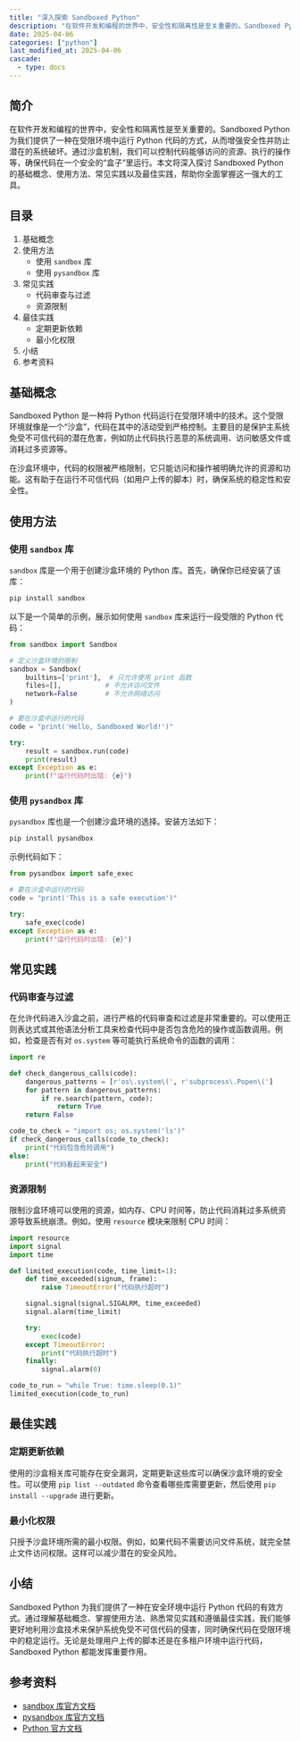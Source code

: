 ```yaml
---
title: "深入探索 Sandboxed Python"
description: "在软件开发和编程的世界中，安全性和隔离性是至关重要的。Sandboxed Python 为我们提供了一种在受限环境中运行 Python 代码的方式，从而增强安全性并防止潜在的系统破坏。通过沙盒机制，我们可以控制代码能够访问的资源、执行的操作等，确保代码在一个安全的“盒子”里运行。本文将深入探讨 Sandboxed Python 的基础概念、使用方法、常见实践以及最佳实践，帮助你全面掌握这一强大的工具。"
date: 2025-04-06
categories: ["python"]
last_modified_at: 2025-04-06
cascade:
  - type: docs
---
```



## 简介
在软件开发和编程的世界中，安全性和隔离性是至关重要的。Sandboxed Python 为我们提供了一种在受限环境中运行 Python 代码的方式，从而增强安全性并防止潜在的系统破坏。通过沙盒机制，我们可以控制代码能够访问的资源、执行的操作等，确保代码在一个安全的“盒子”里运行。本文将深入探讨 Sandboxed Python 的基础概念、使用方法、常见实践以及最佳实践，帮助你全面掌握这一强大的工具。

<!-- more -->
## 目录
1. 基础概念
2. 使用方法
    - 使用 `sandbox` 库
    - 使用 `pysandbox` 库
3. 常见实践
    - 代码审查与过滤
    - 资源限制
4. 最佳实践
    - 定期更新依赖
    - 最小化权限
5. 小结
6. 参考资料

## 基础概念
Sandboxed Python 是一种将 Python 代码运行在受限环境中的技术。这个受限环境就像是一个“沙盒”，代码在其中的活动受到严格控制。主要目的是保护主系统免受不可信代码的潜在危害，例如防止代码执行恶意的系统调用、访问敏感文件或消耗过多资源等。

在沙盒环境中，代码的权限被严格限制，它只能访问和操作被明确允许的资源和功能。这有助于在运行不可信代码（如用户上传的脚本）时，确保系统的稳定性和安全性。

## 使用方法

### 使用 `sandbox` 库
`sandbox` 库是一个用于创建沙盒环境的 Python 库。首先，确保你已经安装了该库：
```bash
pip install sandbox
```

以下是一个简单的示例，展示如何使用 `sandbox` 库来运行一段受限的 Python 代码：
```python
from sandbox import Sandbox

# 定义沙盒环境的限制
sandbox = Sandbox(
    builtins=['print'],  # 只允许使用 print 函数
    files=[],           # 不允许访问文件
    network=False       # 不允许网络访问
)

# 要在沙盒中运行的代码
code = "print('Hello, Sandboxed World!')"

try:
    result = sandbox.run(code)
    print(result)
except Exception as e:
    print(f"运行代码时出错: {e}")
```

### 使用 `pysandbox` 库
`pysandbox` 库也是一个创建沙盒环境的选择。安装方法如下：
```bash
pip install pysandbox
```

示例代码如下：
```python
from pysandbox import safe_exec

# 要在沙盒中运行的代码
code = "print('This is a safe execution')"

try:
    safe_exec(code)
except Exception as e:
    print(f"运行代码时出错: {e}")
```

## 常见实践

### 代码审查与过滤
在允许代码进入沙盒之前，进行严格的代码审查和过滤是非常重要的。可以使用正则表达式或其他语法分析工具来检查代码中是否包含危险的操作或函数调用。例如，检查是否有对 `os.system` 等可能执行系统命令的函数的调用：
```python
import re

def check_dangerous_calls(code):
    dangerous_patterns = [r'os\.system\(', r'subprocess\.Popen\(']
    for pattern in dangerous_patterns:
        if re.search(pattern, code):
            return True
    return False

code_to_check = "import os; os.system('ls')"
if check_dangerous_calls(code_to_check):
    print("代码包含危险调用")
else:
    print("代码看起来安全")
```

### 资源限制
限制沙盒环境可以使用的资源，如内存、CPU 时间等，防止代码消耗过多系统资源导致系统崩溃。例如，使用 `resource` 模块来限制 CPU 时间：
```python
import resource
import signal
import time

def limited_execution(code, time_limit=1):
    def time_exceeded(signum, frame):
        raise TimeoutError("代码执行超时")

    signal.signal(signal.SIGALRM, time_exceeded)
    signal.alarm(time_limit)

    try:
        exec(code)
    except TimeoutError:
        print("代码执行超时")
    finally:
        signal.alarm(0)

code_to_run = "while True: time.sleep(0.1)"
limited_execution(code_to_run)
```

## 最佳实践

### 定期更新依赖
使用的沙盒相关库可能存在安全漏洞，定期更新这些库可以确保沙盒环境的安全性。可以使用 `pip list --outdated` 命令查看哪些库需要更新，然后使用 `pip install --upgrade` 进行更新。

### 最小化权限
只授予沙盒环境所需的最小权限。例如，如果代码不需要访问文件系统，就完全禁止文件访问权限。这样可以减少潜在的安全风险。

## 小结
Sandboxed Python 为我们提供了一种在安全环境中运行 Python 代码的有效方式。通过理解基础概念、掌握使用方法、熟悉常见实践和遵循最佳实践，我们能够更好地利用沙盒技术来保护系统免受不可信代码的侵害，同时确保代码在受限环境中的稳定运行。无论是处理用户上传的脚本还是在多租户环境中运行代码，Sandboxed Python 都能发挥重要作用。

## 参考资料
- [sandbox 库官方文档](https://pypi.org/project/sandbox/)
- [pysandbox 库官方文档](https://pypi.org/project/pysandbox/)
- [Python 官方文档](https://docs.python.org/3/)